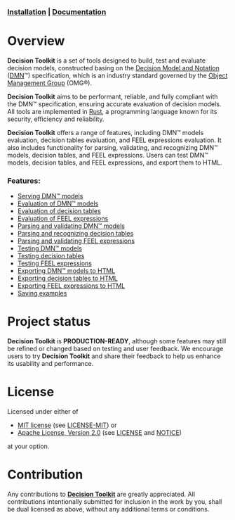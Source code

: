 [mit-url]: https://opensource.org/licenses/MIT
[mit-license-url]: https://github.com/dsntk/dsntk-rs/blob/main/LICENSE-MIT
[apache-url]: https://www.apache.org/licenses/LICENSE-2.0
[apache-license-url]: https://github.com/dsntk/dsntk-rs/blob/main/LICENSE
[apache-notice-url]: https://github.com/dsntk/dsntk-rs/blob/main/NOTICE

### [Installation](https://decision-toolkit.org/guide/installation.html) | [Documentation](https://decision-toolkit.org)
 
# Overview

**Decision Toolkit** is a set of tools designed to build, test and evaluate decision models,
constructed basing on the [Decision Model and Notation](https://www.omg.org/dmn) ([DMN](https://www.omg.org/dmn)™)
specification, which is an industry standard governed by the [Object Management Group](https://www.omg.org) (OMG®).

**Decision Toolkit** aims to be performant, reliable, and fully compliant with the DMN™ specification,
ensuring accurate evaluation of decision models. All tools are implemented in [Rust](https://www.rust-lang.org/),
a programming language known for its security, efficiency and reliability.

**Decision Toolkit** offers a range of features, including DMN™ models evaluation, decision tables evaluation,
and FEEL expressions evaluation. It also includes functionality for parsing, validating, and recognizing DMN™ models,
decision tables, and FEEL expressions. Users can test DMN™ models, decision tables, and FEEL expressions,
and export them to HTML.

### Features:
- [Serving DMN™ models](https://decision-toolkit.org/guide/commands/command-srv.html)
- [Evaluation of DMN™ models](https://decision-toolkit.org/guide/commands/command-edm.html)
- [Evaluation of decision tables](https://decision-toolkit.org/guide/commands/command-edt.html)
- [Evaluation of FEEL expressions](https://decision-toolkit.org/guide/commands/command-efe.html)
- [Parsing and validating DMN™ models](https://decision-toolkit.org/guide/commands/command-pdm.html)
- [Parsing and recognizing decision tables](https://decision-toolkit.org/guide/commands/command-pdt.html)
- [Parsing and validating FEEL expressions](https://decision-toolkit.org/guide/commands/command-pfe.html)
- [Testing DMN™ models](https://decision-toolkit.org/guide/commands/command-tdm.html)
- [Testing decision tables](https://decision-toolkit.org/guide/commands/command-tdt.html)
- [Testing FEEL expressions](https://decision-toolkit.org/guide/commands/command-tfe.html)
- [Exporting DMN™ models to HTML](https://decision-toolkit.org/guide/commands/command-xdm.html)
- [Exporting decision tables to HTML](https://decision-toolkit.org/guide/commands/command-xdt.html)
- [Exporting FEEL expressions to HTML](https://decision-toolkit.org/guide/commands/command-xfe.html)
- [Saving examples](https://decision-toolkit.org/guide/commands/command-exs.html)

# Project status

**Decision Toolkit** is **PRODUCTION-READY**, although some features
may still be refined or changed based on testing and user feedback.
We encourage users to try **Decision Toolkit** and share their feedback
to help us enhance its usability and performance.

# License

Licensed under either of

- [MIT license][mit-url] (see [LICENSE-MIT][mit-license-url]) or
- [Apache License, Version 2.0][apache-url] (see [LICENSE][apache-license-url] and [NOTICE][apache-notice-url])

at your option.

# Contribution

Any contributions to [**Decision Toolkit**](https://github.com/DecisionToolkit) are greatly appreciated.
All contributions intentionally submitted for inclusion in the work by you,
shall be dual licensed as above, without any additional terms or conditions.
